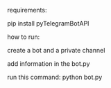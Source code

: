 requirements: 

pip install pyTelegramBotAPI


how to run:

create a bot and a private channel

add information in the bot.py

run this command: python bot.py
